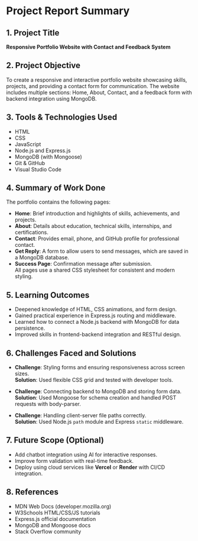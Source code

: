 # Project Report Summary

## 1. Project Title  
**Responsive Portfolio Website with Contact and Feedback System**

## 2. Project Objective  
To create a responsive and interactive portfolio website showcasing skills, projects, and providing a contact form for communication. The website includes multiple sections: Home, About, Contact, and a feedback form with backend integration using MongoDB.

## 3. Tools & Technologies Used  
- HTML  
- CSS  
- JavaScript  
- Node.js and Express.js  
- MongoDB (with Mongoose)  
- Git & GitHub  
- Visual Studio Code  

## 4. Summary of Work Done  
The portfolio contains the following pages:
- **Home**: Brief introduction and highlights of skills, achievements, and projects.  
- **About**: Details about education, technical skills, internships, and certifications.  
- **Contact**: Provides email, phone, and GitHub profile for professional contact.  
- **Get Reply**: A form to allow users to send messages, which are saved in a MongoDB database.  
- **Success Page**: Confirmation message after submission.  
All pages use a shared CSS stylesheet for consistent and modern styling.

## 5. Learning Outcomes  
- Deepened knowledge of HTML, CSS animations, and form design.  
- Gained practical experience in Express.js routing and middleware.  
- Learned how to connect a Node.js backend with MongoDB for data persistence.  
- Improved skills in frontend-backend integration and RESTful design.

## 6. Challenges Faced and Solutions  
- **Challenge**: Styling forms and ensuring responsiveness across screen sizes.  
  **Solution**: Used flexible CSS grid and tested with developer tools.  

- **Challenge**: Connecting backend to MongoDB and storing form data.  
  **Solution**: Used Mongoose for schema creation and handled POST requests with body-parser.  

- **Challenge**: Handling client-server file paths correctly.  
  **Solution**: Used Node.js `path` module and Express `static` middleware.

## 7. Future Scope (Optional)  
- Add chatbot integration using AI for interactive responses.  
- Improve form validation with real-time feedback.  
- Deploy using cloud services like **Vercel** or **Render** with CI/CD integration.

## 8. References  
- MDN Web Docs (developer.mozilla.org)  
- W3Schools HTML/CSS/JS tutorials  
- Express.js official documentation  
- MongoDB and Mongoose docs  
- Stack Overflow community
